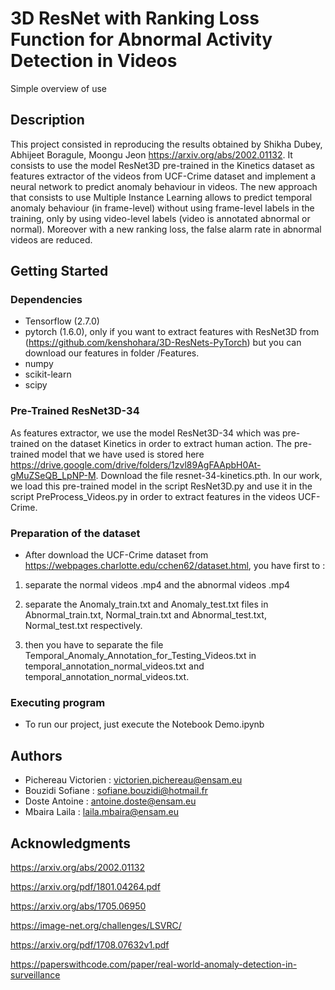 # 3D ResNet with Ranking Loss Function for Abnormal Activity Detection in Videos
Simple overview of use

## Description

This project consisted in reproducing the results obtained by Shikha Dubey, Abhijeet Boragule,
Moongu Jeon <https://arxiv.org/abs/2002.01132>. It consists to use the model ResNet3D pre-trained in the Kinetics dataset as features extractor of the videos from UCF-Crime dataset and implement a neural network to predict anomaly behaviour in videos. The new approach that consists to use Multiple Instance Learning allows to predict temporal anomaly behaviour (in frame-level) without using frame-level labels in the training, only by using video-level labels (video is annotated abnormal or normal). Moreover with a new ranking loss, the false alarm rate in abnormal videos are reduced.

## Getting Started

### Dependencies

* Tensorflow (2.7.0)
* pytorch (1.6.0), only if you want to extract features with ResNet3D from (https://github.com/kenshohara/3D-ResNets-PyTorch) but you can download our features in folder /Features.
* numpy
* scikit-learn
* scipy

### Pre-Trained ResNet3D-34
As features extractor, we use the model ResNet3D-34 which was pre-trained on the dataset Kinetics in order to extract human action. The pre-trained model that we have used is stored here https://drive.google.com/drive/folders/1zvl89AgFAApbH0At-gMuZSeQB_LpNP-M. Download the file resnet-34-kinetics.pth.
In our work, we load this pre-trained model in the script ResNet3D.py and use it in the script PreProcess_Videos.py in order to extract features in the videos UCF-Crime.

### Preparation of the dataset

* After download the UCF-Crime dataset from https://webpages.charlotte.edu/cchen62/dataset.html, you have first to :

1) separate the normal videos .mp4 and the abnormal videos .mp4

2) separate the Anomaly_train.txt and Anomaly_test.txt files in Abnormal_train.txt, Normal_train.txt and Abnormal_test.txt, Normal_test.txt respectively. 

3) then you have to separate the file Temporal_Anomaly_Annotation_for_Testing_Videos.txt in temporal_annotation_normal_videos.txt and temporal_annotation_normal_videos.txt.





### Executing program

* To run our project, just execute the Notebook Demo.ipynb


## Authors


* Pichereau Victorien : victorien.pichereau@ensam.eu
* Bouzidi Sofiane : sofiane.bouzidi@hotmail.fr
* Doste Antoine : antoine.doste@ensam.eu
* Mbaira Laila : laila.mbaira@ensam.eu

## Acknowledgments


<https://arxiv.org/abs/2002.01132>

<https://arxiv.org/pdf/1801.04264.pdf>

<https://arxiv.org/abs/1705.06950>

<https://image-net.org/challenges/LSVRC/>

<https://arxiv.org/pdf/1708.07632v1.pdf>

<https://paperswithcode.com/paper/real-world-anomaly-detection-in-surveillance>


